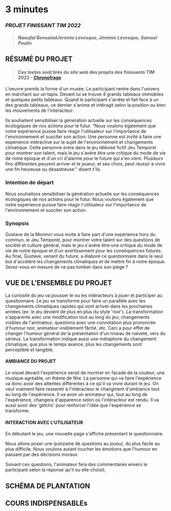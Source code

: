 # 3 minutes
### *PROJET FINISSANT TIM 2022*
>#### *Naoufal BensaiadJérémie Lévesque, Jérémie Lévesque, Samuel Poulin* 


## RÉSUMÉ DU PROJET 
>#### Ces textes sont tirés du site web des projets des finissants TIM 2022 - [Chronofrage](https://tim-montmorency.com/2022/projets/Chronaufrage/docs/web/index.html)
L'oeuvre prends la forme d'un musée. Le participant rentre dans l'univers en marchant sur un tapis. Devant lui se trouve 4 grands tableaux immobiles et quelques petits tableaux. Quand le participant s'arrête et fait face à un des grands tableaux, ce dernier s'anime et intéragit selon la position ou bien les mouvements de l'interacteur.

Ils souhaitent sensibiliser la génération actuelle sur les conséquences écologiques de nos actions pour le futur. "Nous voulons également que notre expérience puisse faire réagir l'utilisateur sur l'importance de l'environnement et susciter son action. Une personne est invité à faire une expérience intéractive sur le sujet de l'environnement et changements climatique. Cette personne entre dans le jeu télévisé fictif Jeu Temporel pour montrer son talent, mais le jeu s'avère être une critique du mode de vie de notre époque et d'un cri d'alarme pour le future qui s'en vient. Plusieurs fins différentes peuvent arriver et le joueur, et ses choix, peut réussir à vivre une fin heureuse ou désastreuse." disent t'ils.

### Intention de départ
Nous souhaitons sensibiliser la génération actuelle sur les conséquences écologiques de nos actions pour le futur. Nous voulons également que notre expérience puisse faire réagir l'utilisateur sur l'importance de l'environnement et susciter son action.

### Synopsis
Gustave de la Morenci vous invite à faire part d'une expérience hors du commun, le Jeu Temporel, pour montrer votre talent sur des questions de société et culture général, mais le jeu s'avère être une critique du mode de vie de notre époque et d'un avertissement pour les conséquences futures. Au final, Gustave, venant du future, a élaboré ce questionnaire dans le seul but d'accéléré les changements climatiques et de mettre fin à notre époque. Serez-vous en mesure de ne pas tomber dans son piège ?


## VUE DE L'ENSEMBLE DU PROJET
La curiosité du jeu va pousser le ou les intéracteurs à jouer et participer au questionnaire. Le jeu se transforme pour faire un parallèle avec les changements climatiques rapides qui vont arriver dans les prochaines années (ex: le jeu devient de plus en plus du style 'noir').
La transformation s'apparente avec une modification tout au long du jeu; changements visibles de l'animateur, questions avec une connotation plus prononcée d'humour noir, animateur visiblement fâché, etc. Ceci a pour effet de changer l'humeur général de la présentation d'un niveau de naïveté, vers du sérieux. La transformation indique aussi une métaphore du changement climatique, que plus le temps avance, plus les changements sont perceptible et tangible.

#### AMBIANCE DU PROJET
Le visuel devant l'expérience serait de montrer en facade de la couleur, une musique agréable, un thème de fête. La personne qui va faire l'expérience va donc avoir des attentes différentes à ce qu'il va vivre durant le jeu. On veut vraiment faire ressentir à l'intéracteur le changment d'ambiance tout au long de l'expérience.
Il va avoir un animateur qui, tout au long de l'expérience, changera d'apparence selon où l'intéracteur est rendu. Il va aussi avoir des 'glitchs' pour renforcer l'idée que l'expérience se transforme.

#### INTERACTION AVEC L'UTILISATEUR
En débutant le jeu, une nouvelle page s'affiche présentant le questionnaire.

Nous allons poser une quinzaine de questions au joueur, du plus facile au plus difficile. Nous voulons autant toucher les émotions que l'humour en passant par des décisions moraux.

Suivant ces questions, l'animateur fera des commentaires envers le participant selon la réponse qu'il ou elle choisit;




## SCHÉMA DE PLANTATION

## COURS INDISPENSABLEs

